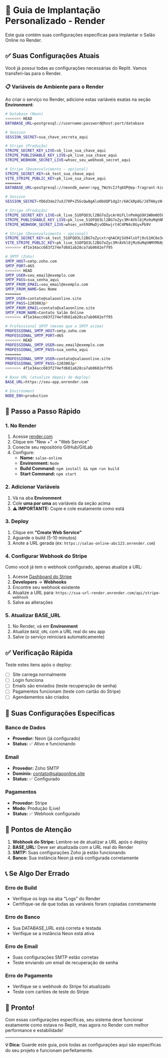 # 🚀 Guia de Implantação Personalizado - Render

Este guia contém suas configurações específicas para implantar o Salão Online no Render.

## ✅ Suas Configurações Atuais

Você já possui todas as configurações necessárias do Replit. Vamos transferi-las para o Render.

### 📋 Variáveis de Ambiente para o Render

Ao criar o serviço no Render, adicione estas variáveis exatas na seção **Environment**:

```bash
# Database (Neon)
<<<<<<< HEAD
DATABASE_URL=postgresql://username:password@host:port/database

# Session
SESSION_SECRET=sua_chave_secreta_aqui

# Stripe (Produção)
STRIPE_SECRET_KEY_LIVE=sk_live_sua_chave_aqui
STRIPE_PUBLISHABLE_KEY_LIVE=pk_live_sua_chave_aqui
STRIPE_WEBHOOK_SECRET_LIVE=whsec_seu_webhook_secret_aqui

# Stripe (Desenvolvimento - opcional)
STRIPE_SECRET_KEY=sk_test_sua_chave_aqui
VITE_STRIPE_PUBLIC_KEY=pk_live_sua_chave_aqui
=======
DATABASE_URL=postgresql://neondb_owner:npg_7WzVcIJfq6OP@ep-fragrant-king-a6na8g6b.us-west-2.aws.neon.tech/neondb?sslmode=require

# Session
SESSION_SECRET=YD6d3de27uXJ70P+Z5GcQw8gAlo0bUQP1dg2r/6ACkRp8G/JdTHAyzN+8dxB1PKLAJHox0MpHIDVhrTTSdxazw==

# Stripe (Produção)
STRIPE_SECRET_KEY_LIVE=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
STRIPE_PUBLISHABLE_KEY_LIVE=pk_live_51OFQO3Ll2BG7oZyc3MrAVkl8jMz0uMqhNMYMkNyiogLKkorkVz9patAEgIQWwe4i6Tf7YYcZ73DkUErlSGD20mFm00E90NKqTe
STRIPE_WEBHOOK_SECRET_LIVE=whsec_xntROMwDjvODkwjrt4C4PN4c0GyxPb9V

# Stripe (Desenvolvimento - opcional)
STRIPE_SECRET_KEY=sk_test_51OFQO3Ll2BG7oZycxtrqhACHjSU94lsUfj9vS1HC6e3nqZOcJABP13UkN8kDWBDug9OfPZWr07JdQekavTe5ggy200pUZ7F8dY
VITE_STRIPE_PUBLIC_KEY=pk_live_51OFQO3Ll2BG7oZyc3MrAVkl8jMz0uMqhNMYMkNyiogLKkorkVz9patAEgIQWwe4i6Tf7YYcZ73DkUErlSGD20mFm00E90NKqTe
>>>>>>> 4f1e34acc683f274efd681ab28ca7ab0602eff95

# SMTP (Zoho)
SMTP_HOST=smtp.zoho.com
SMTP_PORT=465
<<<<<<< HEAD
SMTP_USER=seu_email@exemplo.com
SMTP_PASS=sua_senha_aqui
SMTP_FROM_EMAIL=seu_email@exemplo.com
SMTP_FROM_NAME=Seu Nome
=======
SMTP_USER=contato@salaoonline.site
SMTP_PASS=120300Jp*
SMTP_FROM_EMAIL=contato@salaoonline.site
SMTP_FROM_NAME=Contato Salão Online
>>>>>>> 4f1e34acc683f274efd681ab28ca7ab0602eff95

# Professional SMTP (mesmo que o SMTP acima)
PROFESSIONAL_SMTP_HOST=smtp.zoho.com
PROFESSIONAL_SMTP_PORT=465
<<<<<<< HEAD
PROFESSIONAL_SMTP_USER=seu_email@exemplo.com
PROFESSIONAL_SMTP_PASS=sua_senha_aqui
=======
PROFESSIONAL_SMTP_USER=contato@salaoonline.site
PROFESSIONAL_SMTP_PASS=120300Jp*
>>>>>>> 4f1e34acc683f274efd681ab28ca7ab0602eff95

# Base URL (atualize depois do deploy)
BASE_URL=https://seu-app.onrender.com

# Environment
NODE_ENV=production
```

## 🚀 Passo a Passo Rápido

### 1. No Render

1. Acesse [render.com](https://render.com)
2. Clique em "New +" → "Web Service"
3. Conecte seu repositório GitHub/GitLab
4. Configure:
   - **Name:** `salao-online`
   - **Environment:** `Node`
   - **Build Command:** `npm install && npm run build`
   - **Start Command:** `npm start`

### 2. Adicionar Variáveis

1. Vá na aba **Environment**
2. Cole **uma por uma** as variáveis da seção acima
3. ⚠️ **IMPORTANTE:** Copie e cole exatamente como está

### 3. Deploy

1. Clique em **"Create Web Service"**
2. Aguarde o build (5-10 minutos)
3. Anote a URL gerada (ex: `https://salao-online-abc123.onrender.com`)

### 4. Configurar Webhook do Stripe

Como você já tem o webhook configurado, apenas atualize a URL:

1. Acesse [Dashboard do Stripe](https://dashboard.stripe.com)
2. **Developers** → **Webhooks**
3. Encontre seu webhook existente
4. Atualize a URL para: `https://sua-url-render.onrender.com/api/stripe-webhook`
5. Salve as alterações

### 5. Atualizar BASE_URL

1. No Render, vá em **Environment**
2. Atualize `BASE_URL` com a URL real do seu app
3. Salve (o serviço reiniciará automaticamente)

## ✅ Verificação Rápida

Teste estes itens após o deploy:

- [ ] Site carrega normalmente
- [ ] Login funciona
- [ ] Emails são enviados (teste recuperação de senha)
- [ ] Pagamentos funcionam (teste com cartão do Stripe)
- [ ] Agendamentos são criados

## 🔧 Suas Configurações Específicas

### Banco de Dados
- **Provedor:** Neon (já configurado)
- **Status:** ✅ Ativo e funcionando

### Email
- **Provedor:** Zoho SMTP
- **Domínio:** contato@salaoonline.site
- **Status:** ✅ Configurado

### Pagamentos
- **Provedor:** Stripe
- **Modo:** Produção (Live)
- **Status:** ✅ Webhook configurado

## 🚨 Pontos de Atenção

1. **Webhook do Stripe:** Lembre-se de atualizar a URL após o deploy
2. **BASE_URL:** Deve ser atualizada com a URL real do Render
3. **SMTP:** Suas configurações Zoho já estão funcionando
4. **Banco:** Sua instância Neon já está configurada corretamente

## 📞 Se Algo Der Errado

### Erro de Build
- Verifique os logs na aba "Logs" do Render
- Certifique-se de que todas as variáveis foram copiadas corretamente

### Erro de Banco
- Sua DATABASE_URL está correta e testada
- Verifique se a instância Neon está ativa

### Erro de Email
- Suas configurações SMTP estão corretas
- Teste enviando um email de recuperação de senha

### Erro de Pagamento
- Verifique se o webhook do Stripe foi atualizado
- Teste com cartões de teste do Stripe

## 🎉 Pronto!

Com essas configurações específicas, seu sistema deve funcionar exatamente como estava no Replit, mas agora no Render com melhor performance e estabilidade!

---

**💡 Dica:** Guarde este guia, pois todas as configurações aqui são específicas do seu projeto e funcionam perfeitamente.
